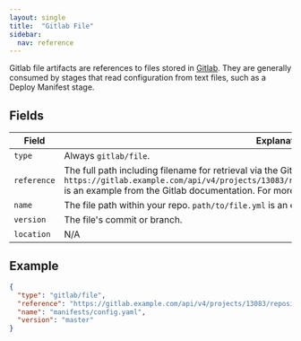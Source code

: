 ```yaml
---
layout: single
title:  "Gitlab File"
sidebar:
  nav: reference
---
```




Gitlab file artifacts are references to files stored in
[Gitlab](https://gitlab.com). They are generally consumed
by stages that read configuration from text files, such as a Deploy Manifest
stage.

## Fields

| Field | Explanation |
|-|-----------|
| `type` | Always `gitlab/file`. |
| `reference` |  The full path including filename for retrieval via the Gitlab API. `https://gitlab.example.com/api/v4/projects/13083/repository/files/manifests%2Fconfig%2Eyaml/raw` is an example from the Gitlab documentation. For more info, see the documentation [here](https://docs.gitlab.com/ee/api/repository_files.html#get-raw-file-from-repository).
| `name` | The file path within your repo. `path/to/file.yml` is an example. |
| `version` | The file's commit or branch. |
| `location` | N/A |

## Example

```json
{
  "type": "gitlab/file",
  "reference": "https://gitlab.example.com/api/v4/projects/13083/repository/files/manifests%2Fconfig%2Eyaml/raw",
  "name": "manifests/config.yaml",
  "version": "master"
}
```
